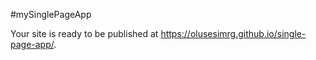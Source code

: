 #mySinglePageApp

Your site is ready to be published at 
https://olusesimrg.github.io/single-page-app/.